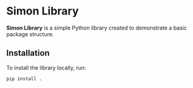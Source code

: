 # Simon Library

**Simon Library** is a simple Python library created to demonstrate a basic package structure.

## Installation

To install the library locally, run:

```bash
pip install .
